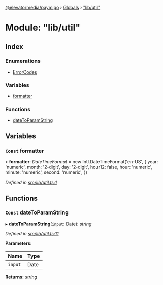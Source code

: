 [@elevatormedia/paymigo](../README.md) › [Globals](../globals.md) › ["lib/util"](_lib_util_.md)

# Module: "lib/util"

## Index

### Enumerations

-   [ErrorCodes](../enums/_lib_util_.errorcodes.md)

### Variables

-   [formatter](_lib_util_.md#const-formatter)

### Functions

-   [dateToParamString](_lib_util_.md#const-datetoparamstring)

## Variables

### `Const` formatter

• **formatter**: _DateTimeFormat_ = new Intl.DateTimeFormat('en-US', {
year: 'numeric',
month: '2-digit',
day: '2-digit',
hour12: false,
hour: 'numeric',
minute: 'numeric',
second: 'numeric',
})

_Defined in [src/lib/util.ts:1](https://github.com/ELEVATORmedia/paymigo/blob/0815c8d/src/lib/util.ts#L1)_

## Functions

### `Const` dateToParamString

▸ **dateToParamString**(`input`: Date): _string_

_Defined in [src/lib/util.ts:11](https://github.com/ELEVATORmedia/paymigo/blob/0815c8d/src/lib/util.ts#L11)_

**Parameters:**

| Name    | Type |
| ------- | ---- |
| `input` | Date |

**Returns:** _string_
